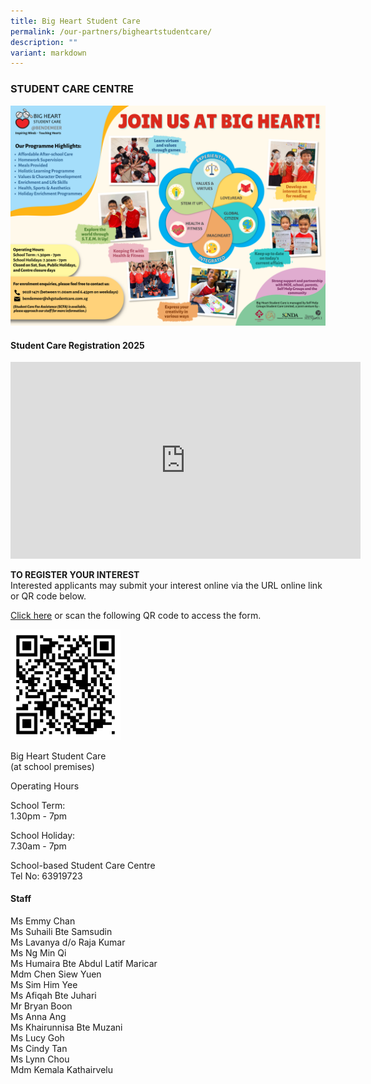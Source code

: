 ```yaml
---
title: Big Heart Student Care
permalink: /our-partners/bigheartstudentcare/
description: ""
variant: markdown
---
```

### STUDENT CARE CENTRE

![](/images/Bendemeer_Info.png)


#### Student Care Registration 2025

<iframe allowfullscreen="" allow="accelerometer; autoplay; clipboard-write; encrypted-media; gyroscope; picture-in-picture; web-share" frameborder="0" title="YouTube video player" src="https://www.youtube.com/embed/vQKoE2luc20?si=kVs_yAS4LLJxb8kv" height="315" width="560"></iframe>

**TO REGISTER YOUR INTEREST**  
Interested applicants may submit your interest online via the URL online link or QR code below.
 
 [Click here](https://bigheartstudentcare.com/interest/)
or scan the following QR code to access the form.

<img src="/images/Interest_Link_QR_Code.png" style="width:35%">

Big Heart Student Care  
(at school premises)  
  
Operating Hours   

School Term:  
1.30pm - 7pm  
  
School Holiday:  
7.30am - 7pm  
  
School-based Student Care Centre  
Tel No: 63919723  
  

#### Staff

Ms Emmy Chan&nbsp;<br>
Ms Suhaili Bte Samsudin  <br>
Ms Lavanya d/o Raja Kumar  <br>
Ms Ng Min Qi  <br>
Ms Humaira Bte Abdul Latif Maricar <br>
Mdm Chen Siew Yuen <br>
Ms Sim Him Yee&nbsp;<br> 
Ms Afiqah Bte Juhari  <br>
Mr Bryan Boon&nbsp;<br>
Ms Anna Ang  
Ms Khairunnisa Bte Muzani <br>
Ms Lucy Goh&nbsp;<br>
Ms Cindy Tan  <br>
Ms Lynn Chou&nbsp;<br>
Mdm Kemala Kathairvelu